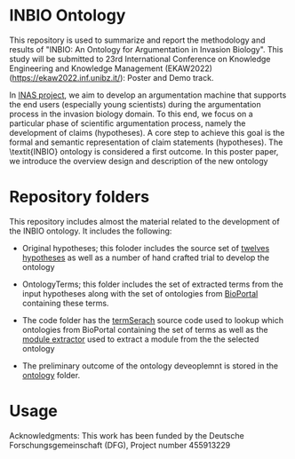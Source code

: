 # INBIO Ontology

This repository is used to summarize and report the methodology and results of "INBIO: An Ontology for Argumentation in Invasion
Biology". This study will be submitted to  23rd International Conference on Knowledge Engineering and Knowledge Management (EKAW2022) (https://ekaw2022.inf.unibz.it/): Poster and Demo track.

In [INAS project](https://inas-argumentation.github.io/), we aim to develop an argumentation machine that supports the end users (especially young scientists) during the argumentation process in the invasion biology domain. To this end, 
we focus on a particular phase of scientific argumentation process, namely the development of claims (hypotheses). A core step to achieve this goal is the formal and semantic representation of claim statements (hypotheses). The \textit{INBIO} ontology is considered a first outcome. In this poster paper, we introduce the overview design and description of the new ontology

<!-- # Paper availability -->
<!-- The accepted version can be accesed vis the [publisher web site](if it get accepted)-->

# Repository folders
This repository includes almost the material related to the development of the INBIO ontology. It includes the following:
* Original hypotheses; this foloder includes the source set of [twelves hypotheses](https://github.com/fusion-jena/INBIO/tree/main/original%20hypotheses) as well as a number of hand crafted trial to develop the ontology
* OntologyTerms; this folder includes the set of extracted terms from the input hypotheses along with the set of ontologies from [BioPortal](http://bioportal.bioontology.org/) containing these terms.

* The code folder has the [termSerach]([https://github.com/fusionjena/HoH_Core_Ontology/tree/master/code/code%20python%20search%20terms](https://github.com/fusion-jena/INBIO/tree/main/code)) source code used to lookup which ontologies from BioPortal containing the set of terms as well as the [module extractor]([https://github.com/fusion-jena/HoH_Core_Ontology/tree/master/code/ModuleExtractor](https://github.com/fusion-jena/INBIO/tree/main/code/ModuleExtractor))  used to extract a module from the the selected ontology 
* The preliminary outcome of the ontology deveoplemnt is stored in the [ontology]([https://github.com/fusion-jena/HoH_Core_Ontology/tree/master/ontologyHoH](https://github.com/fusion-jena/INBIO/tree/main/ontology)) folder.
# Usage

Acknowledgments: This work has been funded by the Deutsche Forschungsgemeinschaft (DFG), Project number 455913229
